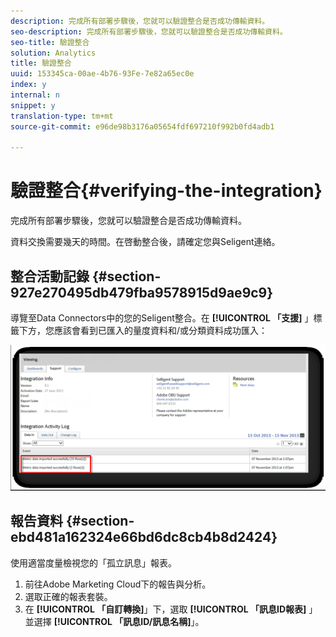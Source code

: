 ```yaml
---
description: 完成所有部署步驟後，您就可以驗證整合是否成功傳輸資料。
seo-description: 完成所有部署步驟後，您就可以驗證整合是否成功傳輸資料。
seo-title: 驗證整合
solution: Analytics
title: 驗證整合
uuid: 153345ca-00ae-4b76-93Fe-7e82a65ec0e
index: y
internal: n
snippet: y
translation-type: tm+mt
source-git-commit: e96de98b3176a05654fdf697210f992b0fd4adb1

---
```



# 驗證整合{#verifying-the-integration}

完成所有部署步驟後，您就可以驗證整合是否成功傳輸資料。

資料交換需要幾天的時間。在啓動整合後，請確定您與Seligent連絡。

## 整合活動記錄 {#section-927e270495db479fba9578915d9ae9c9}

導覽至Data Connectors中的您的Seligent整合。在 **[!UICONTROL 「支援]** 」標籤下方，您應該會看到已匯入的量度資料和/或分類資料成功匯入：

![](assets/selligent-verifying.png)

## 報告資料 {#section-ebd481a162324e66bd6dc8cb4b8d2424}

使用適當度量檢視您的「孤立訊息」報表。

1. 前往Adobe Marketing Cloud下的報告與分析。
1. 選取正確的報表套裝。
1. 在 **[!UICONTROL 「自訂轉換]**」下，選取 **[!UICONTROL 「訊息ID報表]** 」並選擇 **[!UICONTROL 「訊息ID/訊息名稱]**」。

